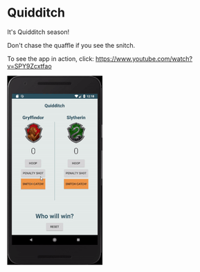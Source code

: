 Quidditch
==========
It's Quidditch season!

Don't chase the quaffle if you see the snitch.

To see the app in action, click: https://www.youtube.com/watch?v=SPY9Zcxtfao

![Quidditch point counter](quidditchGif.gif)
